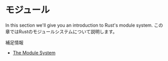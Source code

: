 # モジュール

In this section we'll give you an introduction to Rust's module system.
この章ではRustのモジュールシステムについて説明します。

補足情報

- [The Module System](https://doc.rust-jp.rs/book-ja/ch07-00-managing-growing-projects-with-packages-crates-and-modules.html)
